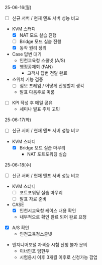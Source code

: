 25-06-16(월)
- [ ] 신규 서버 / 현재 엔포 서버 성능 비교
- KVM 스터디
	- [x] NAT 모드 실습 진행
	- [ ] Bridge 모드 실습 진행
	- [x] 동작 원리 정리
- Case 답변 대기
	- 인천교육청 스쿨넷 (A/S)
	- [x] 행정공제회 (FAN)
		- 고객사 답변 전달 완료
- 스위치 기능 검증
	- [ ] 점보 프레임 / 어떻게 진행할지 생각
	- 발표 다음주로 미룸
- [ ] KPI 작성 후 메일 공유
	- 세미나 발표 주제 고민

25-06-17(화)
- [ ] 신규 서버 / 현재 엔포 서버 성능 비교
- KVM 스터디
	- [x] Bridge 모드 실습 마무리
		- NAT 포트포워딩 실습

25-06-18(수)
- [ ] 신규 서버 / 현재 엔포 서버 성능 비교
- KVM 스터디
	- [ ] 포트포워딩 실습 마무리
	- [ ] 발표 자료 준비
- CASE
	- [x] 인천시교육청 케이스 내용 확인
	- 내부적으로 확인 완료 되어 완료 요청
- [x] A/S 확인
	- 인천교육청스쿨넷
- 엔지니어포털 자격증 시험 신청 불가 문의
	- 이너인포 임현우
	- 시험응시 이후 3개월 이후로 신청가능 팝업